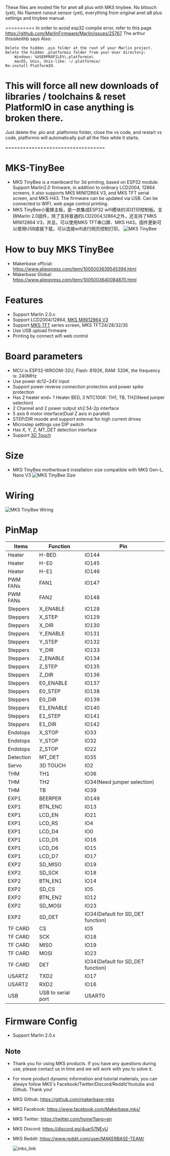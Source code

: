 These files are moded file for anet a8 plus with MKS tinybee.
No bltouch (yet), No filament runout sensor (yet), everything from original anet a8 plus settings and tinybee manual.

==========
In order to avoid esp32 complie error, refer to this page https://github.com/MarlinFirmware/Marlin/issues/25767 
The arthur  
thisiskeithb says
Also:

    Delete the hidden .pio folder at the root of your Marlin project.
    Delete the hidden .platformio folder from your User directory:
        Windows: %USERPROFILE%\.platformio\
        macOS, Unix, Unix-like: ~/.platformio/
    Re-install PlatformIO.

This will force all new downloads of libraries / toolchains & reset PlatformIO in case anything is broken there.
==========

Just delete the .pio and .platformio folder, close the vs code, and restart vs code, platformio will automatically pull all the files while it starts.

==================================

# MKS-TinyBee
  - MKS TinyBee is a mainboard for 3d printing, based on ESP32 module. Support Marlin2.0 firmware, in addition to ordinary LCD2004, 12864 screens, it also supports MKS MINI12864 V3, and MKS TFT serial screen, and MKS H43. The firmware can be updated via USB. Can be connected to WIFI, web page control printing. 
  - MKS TinyBee小蜜蜂主板，是一款集成ESP32 wifi模块的3D打印控制板。支持Marlin 2.0固件，除了支持普通的LCD2004,12864之外，还支持了MKS MINI12864 V3，并且，可以使用MKS TFT串口屏、MKS H43。固件更新可以使用USB直接下载，可以连接wifi进行网页控制打印。
    ![MKS TinyBee](https://github.com/makerbase-mks/MKS-TinyBee/blob/main/hardware/Image/MKS%20TinyBee%20V1.x.png)

# How to buy MKS TinyBee
- Makerbase official: https://www.aliexpress.com/item/1005003639545394.html
- Makerbase Global:   https://www.aliexpress.com/item/1005003640084870.html

# Features
  - Support Marlin 2.0.x
  - Support LCD2004/12864, [MKS MINI12864 V3](https://www.aliexpress.com/store/group/LCD/1047297_516922172.html?spm=a2g0o.detail.0.0.497c6bdbl6nCQJ)
  - Support [MKS TFT](https://www.aliexpress.com/store/group/TFT/1047297_516922169.html?spm=a2g0o.store_pc_groupList.pcShopHead_8325768.1_1_0) series screen, MKS TFT24/28/32/35
  - Use USB upload firmware
  - Printing by connect wifi web control

# Board parameters
  - MCU is ESP32-WROOM-32U, Flash: 8192K, RAM: 520K, the frequency is: 240MHz 
  - Use power dc12~24V input
  - Support power reverse connection protection and power spike protection
  - Has 2 heater end+ 1 Heater BED, 3 NTC100K: TH1, TB, TH2(Need jumper selection)
  - 2 Channel and 2 power output xh2.54-2p interface
  - 5 axis 6 motor interface(Dual Z axis in parallel)
  - STEP/DIR moode and support external for high current drives
  - Microstep settings use DIP switch
  - Has X, Y, Z, MT_DET detection interface
  - Support [3D Touch](https://www.aliexpress.com/store/group/Auto-bed-leveling-senor/1047297_516621299.html?spm=a2g0o.store_pc_groupList.pcShopHead_8325768.1_2_3)

# Size
  - MKS TinyBee motherboard installation size compatible with MKS Gen-L, Nano V3
    ![MKS TinyBee Size](https://github.com/makerbase-mks/MKS-TinyBee/blob/main/hardware/Image/MKS%20TinyBee%20V1.x%20Size.png)

# Wiring
  ![MKS TinyBee Wiring](https://github.com/makerbase-mks/MKS-TinyBee/blob/main/hardware/Image/MKS%20TinyBee%20V1.x%20Wiring.png)

# PinMap
  | Items      |  Function  | Pin |
  |------------|------------|------------|
  | Heater |   H-BED | IO144 |
  | Heater | H-E0 | IO145 |
  | Heater | H-E1 | IO146 |
  | PWM FANs | FAN1 | IO147 |
  | PWM FANs | FAN2 | IO148 |
  | Steppers | X_ENABLE | IO128 |
  | Steppers | X_STEP | IO129 |
  | Steppers | X_DIR | IO130 |
  | Steppers | Y_ENABLE | IO131 |
  | Steppers | Y_STEP | IO132 |
  | Steppers | Y_DIR | IO133 |
  | Steppers | Z_ENABLE | IO134 |
  | Steppers | Z_STEP | IO135 |
  | Steppers | Z_DIR | IO136 |
  | Steppers | E0_ENABLE | IO137 |
  | Steppers | E0_STEP | IO138 |
  | Steppers | E0_DIR | IO139 |
  | Steppers | E1_ENABLE | IO140 |
  | Steppers | E1_STEP | IO141 |
  | Steppers | E1_DIR | IO142 |
  | Endstops | X_STOP | IO33 |
  | Endstops | Y_STOP | IO32 |
  | Endstops | Z_STOP | IO22 |
  | Detection  | MT_DET | IO35 |
  | Servo | 3D TOUCH | IO2 |
  | THM | TH1 | IO36 |
  | THM | TH2 | IO34(Need jumper selection) |
  | THM | TB | IO39 |
  | EXP1 | BEERPER | IO149 |
  | EXP1 | BTN_ENC | IO13 |
  | EXP1 | LCD_EN | IO21 |
  | EXP1 | LCD_RS | IO4 |
  | EXP1 | LCD_D4 | IO0 |
  | EXP1 | LCD_D5 | IO16 |
  | EXP1 | LCD_D6 | IO15 |
  | EXP1 | LCD_D7 | IO17 |
  | EXP2 | SD_MISO | IO19 |
  | EXP2 | SD_SCK | IO18 |
  | EXP2 | BTN_EN1 | IO14 |
  | EXP2 | SD_CS | IO5 |
  | EXP2 | BTN_EN2 | IO12 |
  | EXP2 | SD_MOSI | IO23 |
  | EXP2 | SD_DET | IO34(Default for SD_DET function) |
  | TF CARD | CS | IO5 |
  | TF CARD | SCK | IO18 |
  | TF CARD | MISO | IO19 |
  | TF CARD | MOSI | IO23 |
  | TF CARD | DET | IO34(Default for SD_DET function) |
  | USART2 | TXD2 | IO17 |
  | USART2 | RXD2 | IO16 |
  | USB | USB to serial port | USART0 |

# Firmware Config
  - Support Marlin 2.0.x

  ## Note
- Thank you for using MKS products. If you have any questions during use, please contact us in time and we will work with you to solve it.
- For more product dynamic information and tutorial materials, you can always follow MKS's Facebook/Twitter/Discord/Reddit/Youtube and Github. Thank you!
- MKS Github: https://github.com/makerbase-mks  
- MKS Facebook: https://www.facebook.com/Makerbase.mks/  
- MKS Twitter: https://twitter.com/home?lang=en  
- MKS Discord: https://discord.gg/4uar57NEyU
- MKS Reddit: https://www.reddit.com/user/MAKERBASE-TEAM/ 

  ![mks_link](https://user-images.githubusercontent.com/12979070/149611763-5b1663cd-920e-43f6-bb94-8d0fb51b74ba.png)

  
  
  
